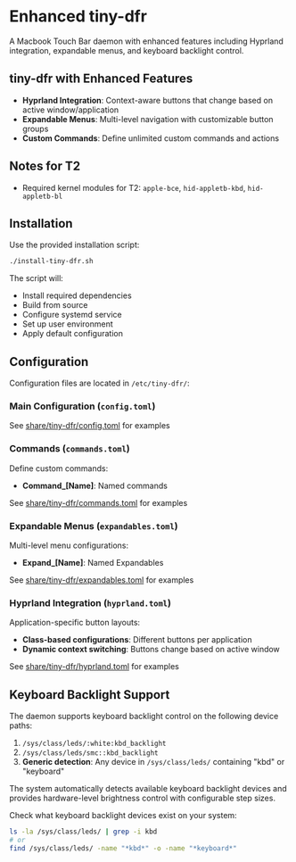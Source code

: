 # Enhanced tiny-dfr

A Macbook Touch Bar daemon with enhanced features including Hyprland integration, expandable menus, and keyboard backlight control.

## tiny-dfr with Enhanced Features

- **Hyprland Integration**: Context-aware buttons that change based on active window/application
- **Expandable Menus**: Multi-level navigation with customizable button groups
- **Custom Commands**: Define unlimited custom commands and actions

## Notes for T2
- Required kernel modules for T2: `apple-bce`, `hid-appletb-kbd`, `hid-appletb-bl`

## Installation

Use the provided installation script:

```bash
./install-tiny-dfr.sh
```

The script will:
- Install required dependencies
- Build from source
- Configure systemd service
- Set up user environment
- Apply default configuration



## Configuration

Configuration files are located in `/etc/tiny-dfr/`:

### Main Configuration (`config.toml`)
See [share/tiny-dfr/config.toml](share/tiny-dfr/config.toml) for examples


### Commands (`commands.toml`)
Define custom commands:
- **Command_[Name]**: Named commands

See [share/tiny-dfr/commands.toml](share/tiny-dfr/commands.toml) for examples


### Expandable Menus (`expandables.toml`)
Multi-level menu configurations:
- **Expand_[Name]**: Named Expandables

See [share/tiny-dfr/expandables.toml](share/tiny-dfr/expandables.toml) for examples


### Hyprland Integration (`hyprland.toml`)
Application-specific button layouts:
- **Class-based configurations**: Different buttons per application
- **Dynamic context switching**: Buttons change based on active window

See [share/tiny-dfr/hyprland.toml](share/tiny-dfr/hyprland.toml) for examples

## Keyboard Backlight Support

The daemon supports keyboard backlight control on the following device paths:
1. `/sys/class/leds/:white:kbd_backlight`
2. `/sys/class/leds/smc::kbd_backlight`
3. **Generic detection**: Any device in `/sys/class/leds/` containing "kbd" or "keyboard"

The system automatically detects available keyboard backlight devices and provides hardware-level brightness control with configurable step sizes.

Check what keyboard backlight devices exist on your system:
```bash
ls -la /sys/class/leds/ | grep -i kbd
# or
find /sys/class/leds/ -name "*kbd*" -o -name "*keyboard*"
```